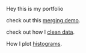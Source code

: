 Hey this is my portfolio

check out this [merging demo](reading_files2.md).

check out how I [clean data](cleaning_data.md).

How I plot [histograms](plotting_data.md).
